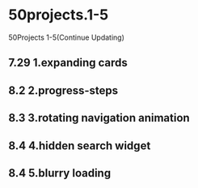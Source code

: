 # 50projects.1-5
50Projects 1-5(Continue Updating)
## 7.29 1.expanding cards
## 8.2  2.progress-steps
## 8.3  3.rotating navigation animation
## 8.4  4.hidden search widget
## 8.4  5.blurry loading
